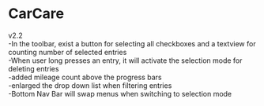 # CarCare
v2.2\
-In the toolbar, exist a button for selecting all checkboxes and a textview for counting number of selected entries\
-When user long presses an entry, it will activate the selection mode for deleting entries\
-added mileage count above the progress bars\
-enlarged the drop down list when filtering entries\
-Bottom Nav Bar will swap menus when switching to selection mode